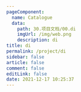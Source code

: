 ```yaml
---
pageComponent: 
  name: Catalogue
  data: 
    path: 30.项目文档/00.di
    imgUrl: /img/web.png
    description: di
title: di
permalink: /project/di
sidebar: false
article: false
comment: false
editLink: false
date: 2021-12-17 10:25:37
---
```

